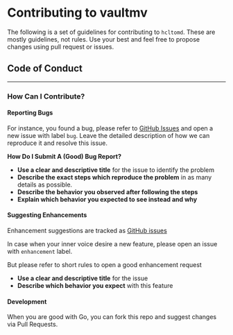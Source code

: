 # Contributing to vaultmv

The following is a set of guidelines for contributing to `hcltomd`. These are mostly guidelines, not rules. Use your best and feel free to propose changes using pull request or issues.

## Code of Conduct
---

### How Can I Contribute?

#### **Reporting Bugs**

For instance, you found a bug, please refer to [GitHub Issues](https://github.com/idestis/hcltomd/issues) and open a new issue with label `bug`.
Leave the detailed description of how we can reproduce it and resolve this issue.

**How Do I Submit A (Good) Bug Report?**

* **Use a clear and descriptive title** for the issue to identify the problem
* **Describe the exact steps which reproduce the problem** in as many details as possible.
* **Describe the behavior you observed after following the steps**
* **Explain which behavior you expected to see instead and why**

#### **Suggesting Enhancements**

Enhancement suggestions are tracked as [GitHub issues](https://github.com/idestis/hcltomd/issues)

In case when your inner voice desire a new feature, please open an issue with `enhancement` label.

But please refer to short rules to open a good enhancement request

* **Use a clear and descriptive title** for the issue
* **Describe which behavior you expect** with this feature

#### **Development**

When you are good with Go, you can fork this repo and suggest changes via Pull Requests.
